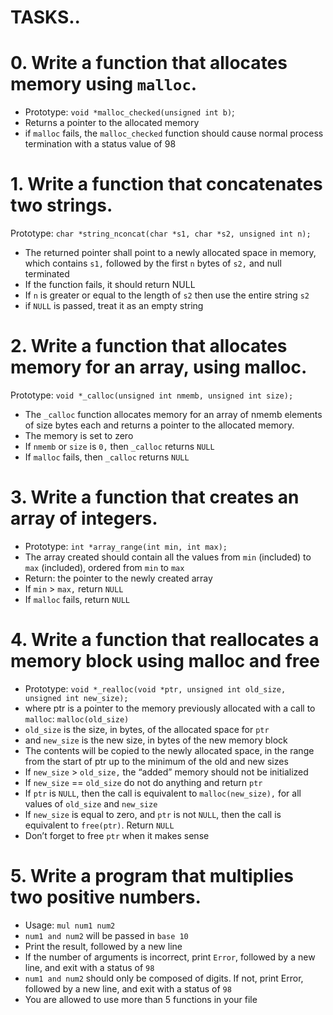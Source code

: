 # TASKS..

# 0. Write a function that allocates memory using `malloc`.

* Prototype: `void *malloc_checked(unsigned int b)`;
* Returns a pointer to the allocated memory
* if `malloc` fails, the `malloc_checked` function should cause normal process termination with a status value of 98

# 1. Write a function that concatenates two strings.

Prototype: `char *string_nconcat(char *s1, char *s2, unsigned int n);`
* The returned pointer shall point to a newly allocated space in memory, which contains `s1,` followed by the first `n` bytes of `s2,` and null terminated
* If the function fails, it should return NULL
* If `n` is greater or equal to the length of `s2` then use the entire string `s2`
* if `NULL` is passed, treat it as an empty string


# 2. Write a function that allocates memory for an array, using malloc.

Prototype: `void *_calloc(unsigned int nmemb, unsigned int size);`
* The `_calloc` function allocates memory for an array of nmemb elements of size bytes each and returns a pointer to the allocated memory.
* The memory is set to zero
* If `nmemb` or `size` is `0,` then `_calloc` returns `NULL`
* If `malloc` fails, then `_calloc` returns `NULL`

# 3. Write a function that creates an array of integers.

* Prototype: `int *array_range(int min, int max);`
* The array created should contain all the values from `min` (included) to `max` (included), ordered from `min` to `max`
* Return: the pointer to the newly created array
* If `min` > `max,` return `NULL`
* If `malloc` fails, return `NULL`

# 4. Write a function that reallocates a memory block using malloc and free

* Prototype: `void *_realloc(void *ptr, unsigned int old_size, unsigned int new_size);`
* where ptr is a pointer to the memory previously allocated with a call to `malloc`: `malloc(old_size)`
* `old_size` is the size, in bytes, of the allocated space for `ptr`
* and `new_size` is the new size, in bytes of the new memory block
* The contents will be copied to the newly allocated space, in the range from the start of ptr up to the minimum of the old and new sizes
* If `new_size` > `old_size,` the “added” memory should not be initialized
* If `new_size` == `old_size` do not do anything and return `ptr`
* If `ptr` is `NULL`, then the call is equivalent to `malloc(new_size),` for all values of `old_size` and `new_size`
* If `new_size` is equal to zero, and `ptr` is not `NULL`, then the call is equivalent to `free(ptr)`. Return `NULL`
* Don’t forget to free `ptr` when it makes sense

# 5. Write a program that multiplies two positive numbers.

* Usage: `mul num1 num2`
* `num1 and num2` will be passed in `base 10`
* Print the result, followed by a new line
* If the number of arguments is incorrect, print `Error`, followed by a new line, and exit with a status of `98`
* `num1 and num2` should only be composed of digits. If not, print Error, followed by a new line, and exit with a status of `98`
* You are allowed to use more than 5 functions in your file
